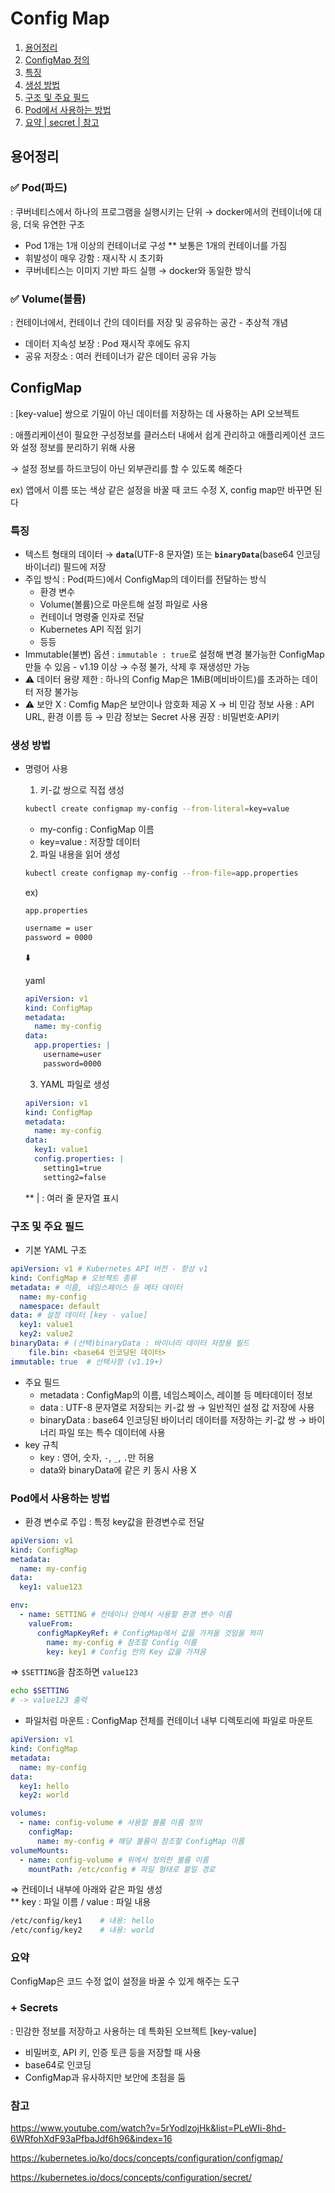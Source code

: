 Config Map 
===

1. [용어정리](#용어정리)
2. [ConfigMap 정의](#configmap)
3. [특징](#특징)
4. [생성 방법](#생성-방법)
5. [구조 및 주요 필드](#구조-및-주요-필드)
6. [Pod에서 사용하는 방법](#pod에서-사용하는-방법)
7. [요약 | secret | 참고](#요약)

## 용어정리

### ✅ Pod(파드)
: 쿠버네티스에서 하나의 프로그램을 실행시키는 단위
→ docker에서의 컨테이너에 대응, 더욱 유연한 구조

- Pod 1개는 1개 이상의 컨테이너로 구성
** 보통은 1개의 컨테이너를 가짐
- 휘발성이 매우 강함 : 재시작 시 초기화
- 쿠버네티스는 이미지 기반 파드 실행 
→ docker와 동일한 방식

### ✅ Volume(볼륨)
: 컨테이너에서, 컨테이너 간의 데이터를 저장 및 공유하는 공간 - 추상적 개념

- 데이터 지속성 보장 : Pod 재시작 후에도 유지
- 공유 저장소 : 여러 컨테이너가 같은 데이터 공유 가능

## ConfigMap

: [key-value] 쌍으로 기밀이 아닌 데이터를 저장하는 데 사용하는 API 오브젝트

: 애플리케이션이 필요한 구성정보를 클러스터 내에서 쉽게 관리하고 애플리케이션 코드와 설정 정보를 분리하기 위해 사용

→ 설정 정보를 하드코딩이 아닌 외부관리를 할 수 있도록 해준다

ex) 앱에서 이름 또는 색상 같은 설정을 바꿀 때 코드 수정 X, config map만 바꾸면 된다

### 특징

- 텍스트 형태의 데이터 → **`data`**(UTF-8 문자열) 또는 **`binaryData`**(base64 인코딩 바이너리) 필드에 저장
- 주입 방식 : Pod(파드)에서 ConfigMap의 데이터를 전달하는 방식
    - 환경 변수
    - Volume(볼륨)으로 마운트해 설정 파일로 사용
    - 컨테이너 명령줄 인자로 전달
    - Kubernetes API 직접 읽기
    - 등등
- Immutable(불변) 옵션 : `immutable : true`로 설정해 변경 불가능한 ConfigMap 만들 수 있음 - v1.19 이상
→ 수정 불가, 삭제 후 재생성만 가능
- ⚠️ 데이터 용량 제한 : 하나의 Config Map은 1MiB(메비바이트)를 초과하는 데이터 저장 불가능
- ⚠️ 보안 X : Comfig Map은 보안이나 암호화 제공 X
→ 비 민감 정보 사용 : API URL, 환경 이름 등
→ 민감 정보는 Secret 사용 권장 :  비밀번호·API키

### 생성 방법

- 명령어 사용
    
    1) 키-값 쌍으로 직접 생성
    
    ```bash
    kubectl create configmap my-config --from-literal=key=value
    ```
    
    - my-config : ConfigMap 이름
    - key=value : 저장할 데이터
    
    2) 파일 내용을 읽어 생성
    
    ```bash
    kubectl create configmap my-config --from-file=app.properties
    ```
    
    ex) 
    
    `app.properties`
    
    ```bash
    username = user
    password = 0000
    ```
    
    ⬇️
    
    yaml
    
    ```yaml
    apiVersion: v1
    kind: ConfigMap
    metadata:
      name: my-config
    data:
      app.properties: |
        username=user
        password=0000
    
    ```
    
    3) YAML 파일로 생성
    
    ```yaml
    apiVersion: v1
    kind: ConfigMap
    metadata:
      name: my-config
    data:
      key1: value1
      config.properties: |
        setting1=true
        setting2=false
    ```
    
    ** | : 여러 줄 문자열 표시  
    
### 구조 및 주요 필드

- 기본 YAML 구조

```yaml
apiVersion: v1 # Kubernetes API 버전 - 항상 v1
kind: ConfigMap # 오브젝트 종류
metadata: # 이름, 네임스페이스 등 메타 데이터
  name: my-config
  namespace: default
data: # 설정 데이터 [key - value]
  key1: value1
  key2: value2
binaryData: # (선택)binaryData : 바이너리 데이터 저장용 필드
	file.bin: <base64 인코딩된 데이터>
immutable: true  # 선택사항 (v1.19+)  

```

- 주요 필드
    - metadata : ConfigMap의 이름, 네임스페이스, 레이블 등 메타데이터 정보
    - data : UTF-8 문자열로 저장되는 키-값 쌍
    → 일반적인 설정 값 저장에 사용
    - binaryData : base64 인코딩된 바이너리 데이터를 저장하는 키-값 쌍
    → 바이너리 파일 또는 특수 데이터에 사용
- key 규칙
    - key : 영어, 숫자, `-`, `_`, `.`만 허용
    - data와 binaryData에 같은 키 동시 사용 X

### Pod에서 사용하는 방법

- 환경 변수로 주입
: 특정 key값을 환경변수로 전달

```yaml
apiVersion: v1
kind: ConfigMap
metadata:
  name: my-config
data:
  key1: value123
```

```yaml
env:
  - name: SETTING # 컨테이너 안에서 사용할 환경 변수 이름
    valueFrom:
      configMapKeyRef: # ConfigMap에서 값을 가져올 것임을 의미
        name: my-config # 참조할 Config 이름
        key: key1 # Config 안의 Key 값을 가져옴

```

⇒ `$SETTING`을 참조하면 `value123`

```bash
echo $SETTING
# -> value123 출력
```

- 파일처럼 마운트
: ConfigMap 전체를 컨테이너 내부 디렉토리에 파일로 마운트

```yaml
apiVersion: v1
kind: ConfigMap
metadata:
  name: my-config
data:
  key1: hello
  key2: world
```

```yaml
volumes: 
  - name: config-volume # 사용할 볼륨 이름 정의
    configMap:
      name: my-config # 해당 볼륨이 참조할 ConfigMap 이름
volumeMounts:
  - name: config-volume # 위에서 정의한 볼륨 이름
    mountPath: /etc/config # 파일 형태로 붙일 경로
```

⇒ 컨테이너 내부에 아래와 같은 파일 생성  
** key : 파일 이름 / value : 파일 내용

```bash
/etc/config/key1    # 내용: hello  
/etc/config/key2    # 내용: world
```

### 요약

ConfigMap은 코드 수정 없이 설정을 바꿀 수 있게 해주는 도구

### + **Secrets**

: 민감한 정보를 저장하고 사용하는 데 특화된 오브젝트 [key-value]

- 비밀버호, API 키, 인증 토큰 등을 저장할 때 사용
- base64로 인코딩
- ConfigMap과 유사하지만 보안에 초점을 둠

### 참고

https://www.youtube.com/watch?v=5rYodlzojHk&list=PLeWIi-8hd-6WRfohXdF93aPfbaJdf6h96&index=16

https://kubernetes.io/ko/docs/concepts/configuration/configmap/

https://kubernetes.io/docs/concepts/configuration/secret/